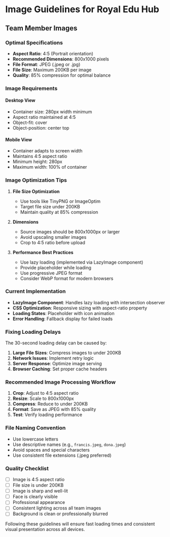 # Image Guidelines for Royal Edu Hub

## Team Member Images

### Optimal Specifications
- **Aspect Ratio**: 4:5 (Portrait orientation)
- **Recommended Dimensions**: 800x1000 pixels
- **File Format**: JPEG (.jpeg or .jpg)
- **File Size**: Maximum 200KB per image
- **Quality**: 85% compression for optimal balance

### Image Requirements

#### Desktop View
- Container size: 280px width minimum
- Aspect ratio maintained at 4:5
- Object-fit: cover
- Object-position: center top

#### Mobile View
- Container adapts to screen width
- Maintains 4:5 aspect ratio
- Minimum height: 280px
- Maximum width: 100% of container

### Image Optimization Tips

1. **File Size Optimization**
   - Use tools like TinyPNG or ImageOptim
   - Target file size under 200KB
   - Maintain quality at 85% compression

2. **Dimensions**
   - Source images should be 800x1000px or larger
   - Avoid upscaling smaller images
   - Crop to 4:5 ratio before upload

3. **Performance Best Practices**
   - Use lazy loading (implemented via LazyImage component)
   - Provide placeholder while loading
   - Use progressive JPEG format
   - Consider WebP format for modern browsers

### Current Implementation

- **LazyImage Component**: Handles lazy loading with intersection observer
- **CSS Optimization**: Responsive sizing with aspect-ratio property
- **Loading States**: Placeholder with icon animation
- **Error Handling**: Fallback display for failed loads

### Fixing Loading Delays

The 30-second loading delay can be caused by:

1. **Large File Sizes**: Compress images to under 200KB
2. **Network Issues**: Implement retry logic
3. **Server Response**: Optimize image serving
4. **Browser Caching**: Set proper cache headers

### Recommended Image Processing Workflow

1. **Crop**: Adjust to 4:5 aspect ratio
2. **Resize**: Scale to 800x1000px
3. **Compress**: Reduce to under 200KB
4. **Format**: Save as JPEG with 85% quality
5. **Test**: Verify loading performance

### File Naming Convention

- Use lowercase letters
- Use descriptive names (e.g., `francis.jpeg`, `dona.jpeg`)
- Avoid spaces and special characters
- Use consistent file extensions (.jpeg preferred)

### Quality Checklist

- [ ] Image is 4:5 aspect ratio
- [ ] File size is under 200KB
- [ ] Image is sharp and well-lit
- [ ] Face is clearly visible
- [ ] Professional appearance
- [ ] Consistent lighting across all team images
- [ ] Background is clean or professionally blurred

Following these guidelines will ensure fast loading times and consistent visual presentation across all devices.